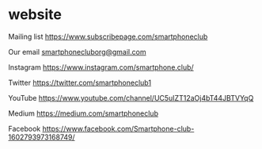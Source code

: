 # website

Mailing list
https://www.subscribepage.com/smartphoneclub

Our email
smartphonecluborg@gmail.com

Instagram
https://www.instagram.com/smartphone.club/

Twitter
https://twitter.com/smartphoneclub1

YouTube
https://www.youtube.com/channel/UC5uIZT12aOj4bT44JBTVYqQ

Medium
https://medium.com/smartphoneclub

Facebook
https://www.facebook.com/Smartphone-club-1602793973168749/


